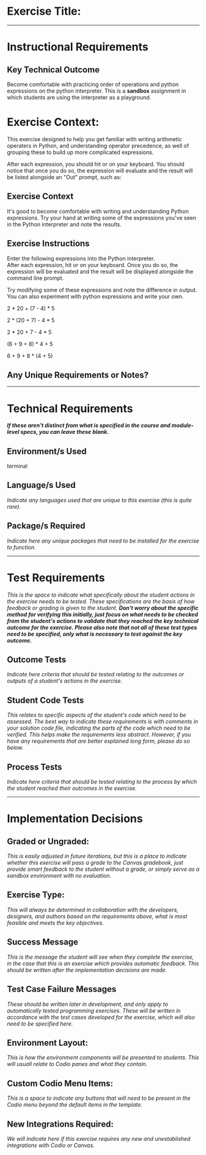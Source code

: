 # Exercise Title:
---
# Instructional Requirements
## Key Technical Outcome
Become comfortable with practicing order of operations and python expressions on the python interpreter.
This is a <b>sandbox</b> assignment in which students are using the interpreter as a playground.

# Exercise Context:
This exercise designed to help you get familiar with writing arithmetic operaters in Python, and understanding operator precedence, as well of grouping these to build up more complicated expressions. 

After each expression, you should hit <enter> or <return> on your keyboard. You should notice that once you do so, the expression will evaluate and the result will be listed alongside an "Out" prompt, such as:
## Exercise Context
It's good to become comfortable with writing and understanding Python expressions. Try your hand at writing some of the expressions you've seen in the Python interpreter and note the results. 

## Exercise Instructions

Enter the following expressions into the Python interpreter. <br>
After each expression, hit <enter> or <return> on your keyboard. Once you do so, the expression will be evaluated and the result will be displayed alongside the command line prompt.
  
Try modifying some of these expressions and note the difference in output.<br>
You can also experiment with python expressions and write your own.<br>

2 * 20 + (7 - 4) * 5

2 * (20 + 7) - 4 * 5

2 * 20 + 7 - 4 * 5

(6 + 9 + 8) * 4 + 5

6 + 9 + 8 * (4 + 5)


## Any Unique Requirements or Notes?

---
# Technical Requirements
<em><strong>If these aren't distinct from what is specified in the course and module-level specs, you can leave these blank.</strong></em>

## Environment/s Used
terminal

## Language/s Used
<em>Indicate any languages used that are unique to this exercise (this is quite rare).</em>

## Package/s Required
<em>Indicate here any unique packages that need to be installed for the exercise to function.</em>

---
# Test Requirements
<em>This is the space to indicate what specifically about the student actions in the exercise needs to be tested. These specifications are the basis of how feedback or grading is given to the student. <strong>Don't worry about the specific method for verifying this initially, just focus on what needs to be checked from the student's actions to validate that they reached the key technical outcome for the exercise. Please also note that not all of these test types need to be specified, only what is necessary to test against the key outcome.</strong></em>

## Outcome Tests
<em>Indicate here criteria that should be tested relating to the outcomes or outputs of a student's actions in the exercise.</em>

## Student Code Tests
<em>This relates to specific aspects of the student's code which need to be assessed. The best way to indicate these requirements is with comments in your solution code file, indicating the parts of the code which need to be verified. This helps make the requirements less abstract. However, if you have any requirements that are better explained long form, please do so below.</em>

## Process Tests
<em>Indicate here criteria that should be tested relating to the process by which the student reached their outcomes in the exercise.</em>

---
#  Implementation Decisions

## Graded or Ungraded:
<em>This is easily adjusted in future iterations, but this is a place to indicate whether this exercise will pass a grade to the Canvas gradebook, just provide smart feedback to the student without a grade, or simply serve as a sandbox environment with no evaluation.</em>

## Exercise Type:
<em>This will always be determined in collaboration with the developers, designers, and authors based on the requirements above, what is most feasible and meets the key objectives.</em>

## Success Message
<em>This is the message the student will see when they complete the exercise, in the case that this is an exercise which provides automatic feedback. This should be written after the implementation decisions are made.</em>

## Test Case Failure Messages
<em>These should be written later in development, and only apply to automatically tested programming exercises. These will be written in accordance with the test cases developed for the exercise, which will also need to be specified here.</em>

## Environment Layout:
<em>This is how the environment components will be presented to students. This will usuall relate to Codio panes and what they contain.</em>

## Custom Codio Menu Items:
<em>This is a space to indicate any buttons that will need to be present in the Codio menu beyond the default items in the template.</em>

## New Integrations Required:
<em>We will indicate here if this exercise requires any new and unestablished integrations with Codio or Canvas.</em>
